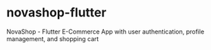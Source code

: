 # novashop-flutter
NovaShop - Flutter E-Commerce App with user authentication, profile management, and shopping cart
